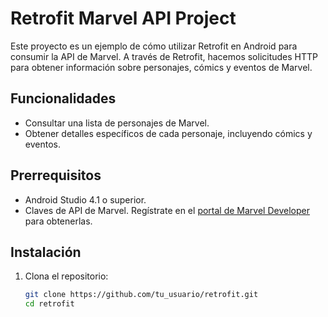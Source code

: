 # Retrofit Marvel API Project

Este proyecto es un ejemplo de cómo utilizar Retrofit en Android para consumir la API de Marvel. A través de Retrofit, hacemos solicitudes HTTP para obtener información sobre personajes, cómics y eventos de Marvel.

## Funcionalidades
- Consultar una lista de personajes de Marvel.
- Obtener detalles específicos de cada personaje, incluyendo cómics y eventos.

## Prerrequisitos
- Android Studio 4.1 o superior.
- Claves de API de Marvel. Regístrate en el [portal de Marvel Developer](https://developer.marvel.com/) para obtenerlas.

## Instalación
1. Clona el repositorio:
   ```bash
   git clone https://github.com/tu_usuario/retrofit.git
   cd retrofit
